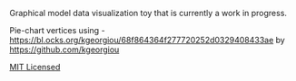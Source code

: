 Graphical model data visualization toy that is currently a work in progress.

Pie-chart vertices using - https://bl.ocks.org/kgeorgiou/68f864364f277720252d0329408433ae by https://github.com/kgeorgiou

[MIT Licensed](LICENSE.md)